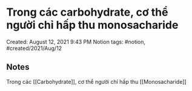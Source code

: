 # Trong các carbohydrate, cơ thể người chỉ hấp thu monosacharide

Created: August 12, 2021 9:43 PM
Notion tags: #notion, #created/2021/Aug/12

## Notes
Trong các [[Carbohydrate]], cơ thể người chỉ hấp thu [[Monosacharide]]